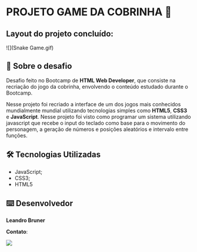 # 						PROJETO GAME DA COBRINHA :snake:

## Layout do projeto concluído:

![](Snake Game.gif)

## 🚀 Sobre o desafio

Desafio feito no Bootcamp de **HTML Web Developer**, que consiste na recriação do jogo da cobrinha, envolvendo o conteúdo estudado durante o Bootcamp.

Nesse projeto foi recriado a interface de um dos jogos mais conhecidos mundialmente mundial utilizando tecnologias simples como **HTML5**, **CSS3** e **JavaScript**. Nesse projeto foi visto como programar um sistema utilizando javascript que recebe o input do teclado como base para o movimento do personagem, a geração de números e posições aleatórios e intervalo entre funções.

## 🛠️ Tecnologias Utilizadas

- JavaScript;
- CSS3;
- HTML5

## ⌨️ Desenvolvedor

**Leandro Bruner**

**Contato**:

<a href="https://www.linkedin.com/in/leandro-bruner-a887361b8/"><img src="https://img.shields.io/badge/LinkedIn-0077B5?style=for-the-badge&logo=linkedin&logoColor=white"></a>

